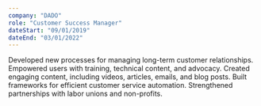 ```yaml
---
company: "DADO"
role: "Customer Success Manager"
dateStart: "09/01/2019"
dateEnd: "03/01/2022"
---
```


Developed new processes for managing long-term customer relationships.
Empowered users with training, technical content, and advocacy.
Created engaging content, including videos, articles, emails, and blog posts.
Built frameworks for efficient customer service automation.
Strengthened partnerships with labor unions and non-profits.
